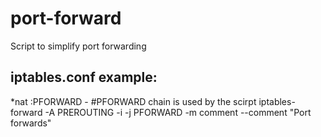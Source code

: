 # port-forward
Script to simplify port forwarding




## iptables.conf example:

*nat
<OTHER TABLES>
:PFORWARD -
\#PFORWARD chain is used by the scirpt iptables-forward
-A PREROUTING -i <INTERFACE> -j PFORWARD -m comment --comment "Port forwards"
